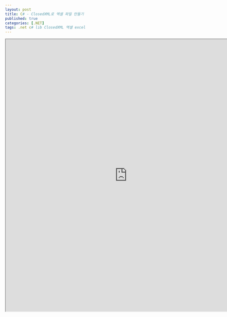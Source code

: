 ```yaml
---
layout: post
title: C# - ClosedXML로 엑셀 파일 만들기
published: true
categories: [.NET]
tags: .net c# lib ClosedXML 엑셀 excel
---  
```

<iframe width="800" height="900" src="https://docs.google.com/document/d/e/2PACX-1vRgXDlQBUhLIl0uqkTrMRY3sbfIXRZYy537DoYI3aMIfrC3kHyA_t-ofwC8QEXWlMFmu18ybQuvpbrO/pub?embedded=true"></iframe>   
  
   